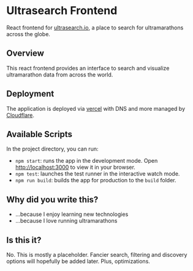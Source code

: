 # Ultrasearch Frontend

React frontend for [ultrasearch.io](ultrasearch.io), a place to search for ultramarathons across the globe.

## Overview

This react frontend provides an interface to search and visualize ultramarathon data from across the world.

## Deployment

The application is deployed via [vercel](vercel.com) with DNS and more managed by [Cloudflare](cloudflare.com).

## Available Scripts

In the project directory, you can run:

* `npm start`: runs the app in the development mode. Open [http://localhost:3000](http://localhost:3000) to view it in your browser.
* `npm test`: launches the test runner in the interactive watch mode.
* `npm run build`: builds the app for production to the `build` folder.

## Why did you write this?

* ...because I enjoy learning new technologies
* ...because I love running ultramarathons

## Is this it?

No. This is mostly a placeholder. Fancier search, filtering and discovery options will hopefully be added later. Plus, optimizations.
